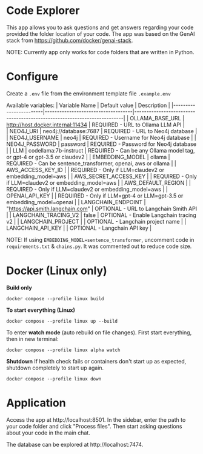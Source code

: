 # Code Explorer

This app allows you to ask questions and get answers regarding your code provided the folder location of your code. The app was based on the GenAI stack from https://github.com/docker/genai-stack.

NOTE: Currently app only works for code folders that are written in Python.

# Configure

Create a `.env` file from the environment template file `.example.env`

Available variables:
| Variable Name | Default value | Description |
|------------------------|------------------------------------|-------------------------------------------------------------------------|
| OLLAMA_BASE_URL | http://host.docker.internal:11434 | REQUIRED - URL to Ollama LLM API |  
| NEO4J_URI | neo4j://database:7687 | REQUIRED - URL to Neo4j database |
| NEO4J_USERNAME | neo4j | REQUIRED - Username for Neo4j database |
| NEO4J_PASSWORD | password | REQUIRED - Password for Neo4j database |
| LLM | codellama:7b-instruct | REQUIRED - Can be any Ollama model tag, or gpt-4 or gpt-3.5 or claudev2 |
| EMBEDDING_MODEL | ollama | REQUIRED - Can be sentence_transformer, openai, aws or ollama |
| AWS_ACCESS_KEY_ID | | REQUIRED - Only if LLM=claudev2 or embedding_model=aws |
| AWS_SECRET_ACCESS_KEY | | REQUIRED - Only if LLM=claudev2 or embedding_model=aws |
| AWS_DEFAULT_REGION | | REQUIRED - Only if LLM=claudev2 or embedding_model=aws |
| OPENAI_API_KEY | | REQUIRED - Only if LLM=gpt-4 or LLM=gpt-3.5 or embedding_model=openai |
| LANGCHAIN_ENDPOINT | "https://api.smith.langchain.com" | OPTIONAL - URL to Langchain Smith API |
| LANGCHAIN_TRACING_V2 | false | OPTIONAL - Enable Langchain tracing v2 |
| LANGCHAIN_PROJECT | | OPTIONAL - Langchain project name |
| LANGCHAIN_API_KEY | | OPTIONAL - Langchain API key |

NOTE: If using `EMBEDDING_MODEL=sentence_transformer`, uncomment code in `requirements.txt` & `chains.py`. It was commented out to reduce code size.

# Docker (Linux only)

**Build only**

```
docker compose --profile linux build
```

**To start everything (Linux)**

```
docker compose --profile linux up --build
```

To enter **watch mode** (auto rebuild on file changes).
First start everything, then in new terminal:

```
docker compose --profile linux alpha watch
```

**Shutdown**
If health check fails or containers don't start up as expected, shutdown
completely to start up again.

```
docker compose --profile linux down
```

# Application

Access the app at http://localhost:8501. In the sidebar, enter the path to your code folder and click "Process files". Then start asking questions about your code in the main chat.

The database can be explored at http://localhost:7474.
